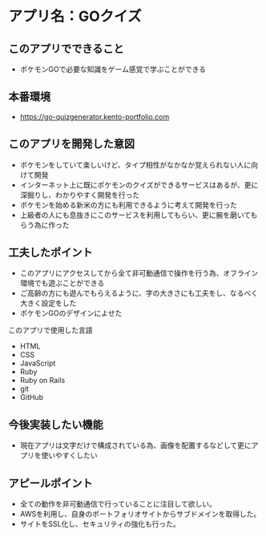 # アプリ名：GOクイズ

## このアプリでできること
- ポケモンGOで必要な知識をゲーム感覚で学ぶことができる

## 本番環境
- https://go-quizgenerator.kento-portfolio.com

## このアプリを開発した意図
- ポケモンをしていて楽しいけど、タイプ相性がなかなか覚えられない人に向けて開発
- インターネット上に既にポケモンのクイズができるサービスはあるが、更に深掘りし、わかりやすく開発を行った
- ポケモンを始める新米の方にも利用できるように考えて開発を行った
- 上級者の人にも息抜きにこのサービスを利用してもらい、更に腕を磨いてもらう為に作った

## 工夫したポイント
- このアプリにアクセスしてから全て非可動通信で操作を行う為、オフライン環境でも遊ぶことができる
- ご高齢の方にも遊んでもらえるように、字の大きさにも工夫をし、なるべく大きく設定をした
- ポケモンGOのデザインによせた

このアプリで使用した言語
- HTML
- CSS
- JavaScript
- Ruby
- Ruby on Rails
- git
- GitHub

## 今後実装したい機能
- 現在アプリは文字だけで構成されている為、画像を配置するなどして更にアプリを使いやすくしたい

## アピールポイント
- 全ての動作を非可動通信で行っていることに注目して欲しい。
- AWSを利用し、自身のポートフォリオサイトからサブドメインを取得した。
- サイトをSSL化し、セキュリティの強化も行った。